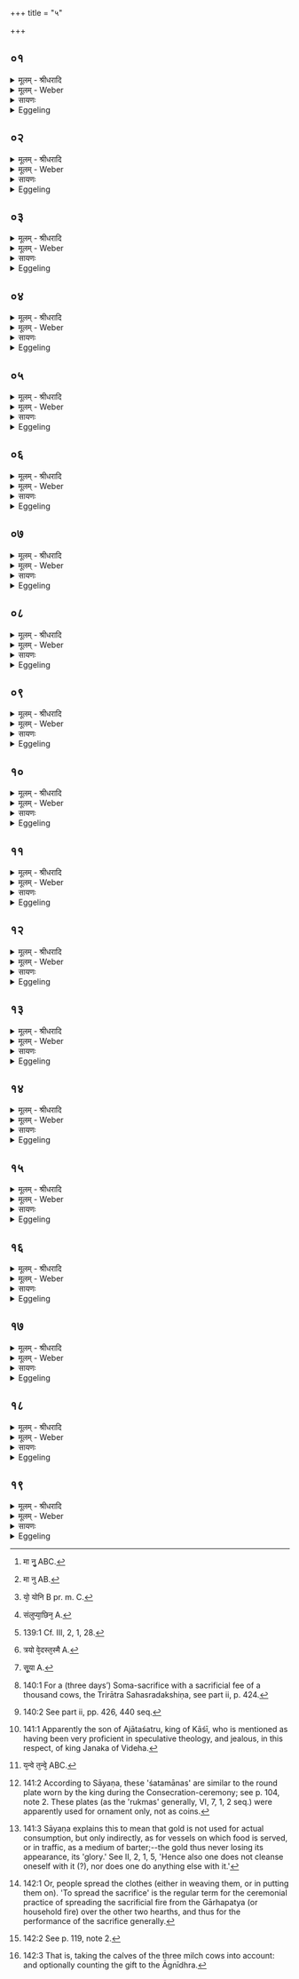 +++
title = "५"

+++


## ०१
<details><summary>मूलम् - श्रीधरादि</summary>

ऐन्द्रावैष्णवं द्वा᳘दशकपालं पुरोडा᳘शं नि᳘र्वपति॥  
तद्य᳘देत᳘या य᳘जते व्वृत्रे᳘ ह वा᳘ ऽइदम᳘ग्रे स᳘र्व्वमास यदृ᳘चो यद्य᳘जूᳫँ᳭षि यत्सा᳘मानि त᳘स्मा ऽइ᳘न्द्रो व्व᳘ज्रं प्रा᳘जिहीर्षत्॥
</details>

<details><summary>मूलम् - Weber</summary>

ऐन्द्रवैष्णवं द्वा᳘दशकपालम् पुरोडा᳘शं नि᳘र्वपति॥  
तद्य᳘देत᳘या य᳘जते वृत्रे᳘ ह वा᳘ इदम᳘ग्रे स᳘र्वनाम यदृ᳘चो यद्य᳘जूंषि यत्सा᳘मानि त᳘स्मा इ᳘न्द्रो व᳘ज्रम् प्रा᳘जिहीर्षत्॥
</details>

<details><summary>सायणः</summary>

…
</details>

<details><summary>Eggeling</summary>

1. He prepares a cake on twelve potsherds for Indra and Vishṇu. Now as to why he makes this offering. Of old, everything here was within Vr̥tra, to wit, the R̥c, the Yajus, and the Sāman. Indra wished to hurl the thunderbolt at him.
</details>

## ०२
<details><summary>मूलम् - श्रीधरादि</summary>

(त्स᳘) स᳘ ह व्वि᳘ष्णुमुवाच॥  
व्वृत्रा᳘य वै व्व᳘ज्रं प्र᳘हरिष्याम्य᳘नु मा तिष्ठस्वे᳘ति तथे᳘ति ह व्वि᳘ष्णुरुवाचा᳘नु त्वा स्थास्ये प्र᳘हरे᳘ति त᳘स्मा ऽइ᳘न्द्रो व्व᳘ज्रमु᳘द्ययाम स ऽउ᳘द्यताद्व᳘ज्राद्वृत्रो᳘ बिभयां᳘चकार॥
</details>

<details><summary>मूलम् - Weber</summary>

स᳘ ह वि᳘ष्णुमुवाच॥  
वृत्रा᳘य वै वज्रम् प्र᳘हरिष्याम्य᳘नु मा तिष्ठस्वे᳘ति तथे᳘ति ह वि᳘ष्णुरुवाचा᳘नु त्वा स्थास्ये प्र᳘हरे᳘ति त᳘स्मा इ᳘न्द्रो व᳘ज्रमु᳘द्ययाम स उ᳘द्यताद्व᳘ज्राद्वृत्रो᳘ बिभयां᳘ चकार॥
</details>

<details><summary>सायणः</summary>

…
</details>

<details><summary>Eggeling</summary>

2. He said to Vishṇu, 'I will hurl the thunderbolt at Vr̥tra, stand thou by me!'--'So be it!' said Vishṇu, 'I will stand by thee: hurl it!' Indra aimed the thunderbolt at him. Vr̥tra was afraid of the raised thunderbolt.
</details>

## ०३
<details><summary>मूलम् - श्रीधरादि</summary>

स᳘ होवाच॥  
(चा᳘) अ᳘स्ति वा᳘ ऽइदं᳘ व्वी᳘र्यं[[!!]] तन्नु᳘ ते प्र᳘यच्छानि मा नु᳘ मे प्र᳘हार्षीरि᳘ति त᳘स्मै य᳘जूᳫँ᳭षि प्रा᳘यच्छत्त᳘स्मै द्विती᳘यमु᳘द्ययाम॥
</details>

<details><summary>मूलम् - Weber</summary>

स᳘ होवाच॥  
अ᳘स्ति वा᳘ इदं᳘ वीर्यं᳘ तन्नु᳘ ते प्र᳘यछानि मा तु᳘ [^wbr_1] मे प्र᳘हार्षीरि᳘ति त᳘स्मै य᳘जूंषि प्रा᳘यछत्त᳘स्मै द्विती᳘यमु᳘द्ययाम॥  

[^wbr_1]: मा नु᳘ ABC.
</details>

<details><summary>सायणः</summary>

…
</details>

<details><summary>Eggeling</summary>

3. He said, 'There is here a (source of) strength: I will give that up to thee; but do not smite me!' and gave up to him the Yajus-formulas. He (Indra) aimed at him a second time.
</details>

## ०४
<details><summary>मूलम् - श्रीधरादि</summary>

स᳘ होवाच॥  
(चा᳘) अ᳘स्ति वा᳘ ऽइदं᳘ व्वी᳘र्यं तन्नु᳘ ते प्र᳘यच्छानि मा नु᳘ मे प्र᳘हार्षीरि᳘ति त᳘स्मा ऽऋ᳘चः प्रा᳘यच्छत्त᳘स्मै तृती᳘यमु᳘द्ययाम॥
</details>

<details><summary>मूलम् - Weber</summary>

स᳘ होवाच॥  
अ᳘स्ति वा᳘ इदं᳘ वीर्यं᳘ तन्नु᳘ ते प्र᳘यछानि मा तु᳘ [^wbr_2] मे प्र᳘हार्षीरि᳘ति त᳘स्मा ऋ᳘चः प्रा᳘यछत्त᳘स्मै तृती᳘यमु᳘द्ययाम॥  

[^wbr_2]: मा नु AB.
</details>

<details><summary>सायणः</summary>

…
</details>

<details><summary>Eggeling</summary>

4. He said, 'There is here a (source of) strength: I will give that up to thee; but do not smite me!' and gave up to him the Rik-verses. He aimed at him a third time.
</details>

## ०५
<details><summary>मूलम् - श्रीधरादि</summary>

स᳘होवाच॥
(चा᳘) अ᳘स्ति वा᳘ ऽइदं᳘ व्वी᳘र्यं तन्नु᳘ ते प्र᳘यच्छानि मा नु᳘ मे प्र᳘हार्षीरि᳘ति त᳘स्मै सा᳘मानि प्रा᳘यच्छत्त᳘स्माद᳘प्येत᳘र्ह्येव᳘मे᳘वेतैर्व्वे᳘दैर्यज्ञं᳘ तन्वते य᳘जुर्भिरेवाग्रे᳘ ऽथ ऽर्ग्भिर᳘थ सा᳘मभिरेव᳘ᳫँ᳘ ह्यस्मा ऽएतत्प्रा᳘यच्छत्॥
</details>

<details><summary>मूलम् - Weber</summary>

अ᳘स्ति वा᳘ इदं᳘ वीर्यं᳘ तन्नु᳘ ते प्र᳘यछानि मा तु᳘ मे प्र᳘हाषीरि᳘ति त᳘स्मै सा᳘मानि प्रा᳘यछत्त᳘स्माद᳘प्येत᳘र्ह्येव᳘मेॗवैर्वे᳘दैर्यज्ञं᳘ तन्वते य᳘जुर्भिरेवाग्रे᳘ ऽथर्ग्भिर᳘थ सा᳘मभिरेव᳘ᳫं᳘ ह्यस्मा एतत्प्रा᳘यछत्॥
</details>

<details><summary>सायणः</summary>

…
</details>

<details><summary>Eggeling</summary>

5. 'There is here a (source of) strength: I will give that up to thee; but do not smite me!' and gave up to him the Sāman-hymns (or tunes). Therefore they spread the sacrifice even to this day in the same way with those (three) Vedas, first with the

 Yajus-formulas, then with the R̥k-verses, and then with the Sāman-hymns; for thus he (Vr̥tra) at that time gave them up to him.
</details>

## ०६
<details><summary>मूलम् - श्रीधरादि</summary>

(त्त᳘) त᳘स्य यो᳘ योनिराशय ऽआ᳘स[[!!]]॥  
त᳘मनुपरामृ᳘श्य संलुप्या᳘च्छिन᳘त्सैषे᳘ष्टिरभवत्तद्य᳘देत᳘स्मिन्नाशये[[!!]] त्रि᳘धातुरिवैषा᳘ व्विद्या᳘ ऽऽशेत त᳘स्मात्त्रैधातवी नाम[[!!]]॥
</details>

<details><summary>मूलम् - Weber</summary>

त᳘स्य यो यो᳘निराशय [^wbr_3] आ᳘स॥  
त᳘मनुपरामृ᳘श्य संलु᳘प्याछिनॗत्सैषे᳘ष्टिरभवत्तद्य᳘देत᳘स्मिन्नाशये [^wbr_4] त्रि᳘धातुरिवैषा᳘ विद्या᳘शेत त᳘स्मात्त्रैधातवी ना᳘म॥  

[^wbr_3]: यो᳘ योनि B pr. m. C. 
[^wbr_4]: संलुप्या᳘छिन᳘ A.
</details>

<details><summary>सायणः</summary>

…
</details>

<details><summary>Eggeling</summary>

6. And that which had been his (Vr̥tra's) seat, his retreat, that he shattered, grasping it and tearing it out [^egg_273]: it became this offering. And because the science (the Veda) that lay in that retreat was, as it were, a threefold (tridhātu) one, therefore this is called the Traidhātavī (ishṭi).

[^egg_273]: 139:1 Cf. III, 2, 1, 28.
</details>

## ०७
<details><summary>मूलम् - श्रीधरादि</summary>

(मा᳘) अ᳘थ य᳘दैन्द्रावैष्णव᳘ᳫँ᳘ हविर्भ᳘वति॥  
(ती᳘) इ᳘न्द्रो हि व्व᳘ज्रमुद᳘यच्छद्वि᳘ष्णुरन्व᳘तिष्ठत॥
</details>

<details><summary>मूलम् - Weber</summary>

अ᳘थ य᳘दैन्द्रावैष्णव᳘ᳫं᳘ हविर्भ᳘वति॥  
इ᳘न्द्रो हि व᳘ज्रमुद᳘यछद्वि᳘ष्णुरन्व᳘तिष्ठत॥
</details>

<details><summary>सायणः</summary>

…
</details>

<details><summary>Eggeling</summary>

7. And as to why the oblation is one for Indra and Vishṇu, it is because Indra raised the thunderbolt, and Vishṇu stood by him.
</details>

## ०८
<details><summary>मूलम् - श्रीधरादि</summary>

(ता᳘) अ᳘थ यद्द्वा᳘दशकपालो भ᳘वति॥  
द्वा᳘दश वै मा᳘साः संवत्सर᳘स्य संव्वत्सर᳘संमितैषे᳘ष्टिस्त᳘स्माद्द्वा᳘दशकपालो भवति॥
</details>

<details><summary>मूलम् - Weber</summary>

अ᳘थ यद्द्वा᳘दशकपालो भ᳘वति॥  
द्वा᳘दश वै मा᳘साः संवत्सरस्य संवत्सर᳘सम्मितैषे᳘ष्टिस्त᳘स्माद्द्वा᳘दशकपालो भवति॥
</details>

<details><summary>सायणः</summary>

…
</details>

<details><summary>Eggeling</summary>

8. And why it is (a cake) on twelve potsherds,--there are twelve months in the year, and the offering is of equal measure with the year: therefore it is one of twelve potsherds.
</details>

## ०९
<details><summary>मूलम् - श्रीधरादि</summary>

त᳘मुभ᳘येषां व्व्रीहियवा᳘णां गृह्णाति॥  
व्व्रीहिम᳘यमेवा᳘ग्रे पि᳘ण्डम᳘धिश्रयति तद्य᳘जुषाᳫँ᳭ रूपम᳘थ यवम᳘यं त᳘दृचा᳘ᳫँ᳘ रूपम᳘थ व्व्रीहिम᳘यं तत्सा᳘म्नाᳫँ᳭ रूपं त᳘देत᳘त्त्रय्यै᳘ व्विद्या᳘यै रूपं᳘ क्रियते᳘ सैषा᳘ राजसूययाजि᳘न ऽउदवसानीये᳘ष्टिर्भवति॥
</details>

<details><summary>मूलम् - Weber</summary>

त᳘मुभ᳘येषां व्रीहियवा᳘णां गृह्णाति॥  
व्रीहिम᳘यमेवा᳘ग्रे पि᳘ण्डम᳘धिश्रयति तद्य᳘जुषां रूपम᳘थ यवम᳘यं त᳘दृचां᳘ रूपम᳘थ व्रीहिम᳘यं तत्सा᳘म्नां रूप त᳘देत᳘त्त्रय्यै᳘ विद्या᳘यै रूपं᳘ क्रियतेॗ सैषा᳘ राजसूययाजि᳘न उदवसानीये᳘ष्टिर्भवति॥
</details>

<details><summary>सायणः</summary>

…
</details>

<details><summary>Eggeling</summary>

9. He prepares it of both rice and barley. He first puts on (the fire) a ball of rice, that being a form (symbol) of the Yajus-formulas; then one of barley, that being a form of the R̥k-verses; then one of rice, that being a form of the Sāman-hymns. Thus this is made to be a form of the triple science: and this same (offering) becomes the Udavasānīyā-ishṭi (completing oblation) for the performer of the Rājasūya.
</details>

## १०
<details><summary>मूलम् - श्रीधरादि</summary>

स᳘र्व्वान्वा᳘ ऽएष᳘ यज्ञक्रतून᳘वरुन्द्धे॥  
स᳘र्व्वा ऽइ᳘ष्टीर᳘पि दर्विहोमान्यो᳘ राजसू᳘येन य᳘जते त᳘स्य यात᳘यामेव यज्ञो᳘ भवति᳘ सो ऽस्मात्प᳘राङिव भवत्येता᳘वान्वै स᳘र्व्वो यज्ञो या᳘वानेष᳘ त्रयो वे᳘दस्त᳘स्यैत᳘द्रूपं᳘ क्रियत ऽएष यो᳘निराशयस्त᳘देते᳘न त्रये᳘ण व्वे᳘देन पु᳘नर्यज्ञमा᳘रभते त᳘था ऽस्या᳘यातयामा यज्ञो भ᳘वति त᳘थो ऽअस्मान्न प᳘राङ् भवति॥
</details>

<details><summary>मूलम् - Weber</summary>

स᳘र्वान्वा᳘ एष᳘ यज्ञक्रतून᳘वरुन्द्धे॥  
स᳘र्वा इ᳘ष्टीर᳘पि दर्विहोमान्यो᳘ राजसू᳘येन य᳘जते त᳘स्य यात᳘यामेव यज्ञो᳘ भवतिॗ सो ऽस्मात्प᳘राङिव भवत्येता᳘वान्वै स᳘र्वो यज्ञो या᳘वानेष᳘ त्रयो वे᳘दस्त᳘स्यैत᳘द्रूपं᳘ [^wbr_5] क्रियत एष यो᳘निराशयस्त᳘देते᳘न त्रये᳘ण वे᳘देन पु᳘नर्यज्ञमा᳘रभते त᳘थास्या᳘यातयामा यज्ञो भ᳘वति त᳘थो अस्मान्न प᳘राङ् भवति॥  

[^wbr_5]: त्रयो वे᳘दस्त᳘स्मै A.
</details>

<details><summary>सायणः</summary>

…
</details>

<details><summary>Eggeling</summary>

10. For, verily, he who performs the Rājasūya gains for himself (the benefit of) all sacrificial rites, all offerings, even the spoonful-oblations; for him the sacrifice becomes as it were exhausted, and he, as it were, turns away from it. Now the whole sacrifice is just as great as that triple Veda; and this (offering) now is made a form of that (Veda, or

sacrifice); this is its womb, its seat: thus he commences once more the sacrifice by means of that triple Veda; and thus his sacrifice is not exhausted, and he does not turn away from it.
</details>

## ११
<details><summary>मूलम् - श्रीधरादि</summary>

स᳘र्व्वान्वा᳘ ऽएष᳘ यज्ञक्रतून᳘वरुन्द्धे॥  
स᳘र्व्वा ऽइ᳘ष्टीर᳘पि दर्विहोमान्यो᳘ राजसू᳘येन य᳘जते देव᳘सृष्टो वा᳘ ऽएषे᳘ष्टिर्य᳘त्त्रैधात᳘व्यन᳘या[[!!]] मे᳘ ऽपीष्ट᳘मसदनया᳘पि सूया ऽइ᳘ति त᳘स्माद्वा᳘ ऽएषा᳘ राजसूययाजि᳘न ऽउदवसानीये᳘ष्टिर्भवति॥
</details>

<details><summary>मूलम् - Weber</summary>

स᳘र्वान्वा᳘ एष᳘ यज्ञक्रतून᳘वरुन्द्धे॥  
स᳘र्वा इ᳘ष्टीर᳘पि दर्विहोमान्यो᳘ राजसू᳘येन य᳘जते देव᳘सृष्टो वा᳘ एषे᳘ष्टिर्य᳘त्त्रैधातव्य᳘न᳘या मे᳘ ऽपीष्ट᳘मसदनया᳘पि सूया [^wbr_6] इ᳘ति त᳘स्माद्वा᳘ एषा᳘ राजसूययाजि᳘न उदवसानीये᳘ष्ठिर्भवति॥  

[^wbr_6]: सू᳘या A.
</details>

<details><summary>सायणः</summary>

…
</details>

<details><summary>Eggeling</summary>

11. And, verily, he who performs the Rājasūya gains for himself all sacrificial rites, all offerings, even the spoonful-oblations; and this offering, the Traidhātavī (ishṭi), is instituted by the gods: 'May this offering also be performed by me, may I be consecrated by this one also!' thus he thinks, and therefore this is the completing offering for him who performs the Rājasūya.
</details>

## १२
<details><summary>मूलम् - श्रीधरादि</summary>

(त्य᳘) अ᳘थो यः᳘ सह᳘स्रं वा भू᳘यो वा दद्यात्[[!!]]॥  
(त्त᳘) त᳘स्य हा᳘प्युदवसानी᳘या स्याद्रिरिचान᳘ ऽइव वा᳘ ऽएष᳘ भवति यः᳘ सह᳘स्रं वा भू᳘यो वा द᳘दात्येतद्वै᳘ सह᳘स्रं व्वाचः प्र᳘जातं य᳘देष᳘ त्रयो व्वे᳘दस्त᳘त्सह᳘स्रेण रिरिचानं पु᳘नरा᳘प्याययति त᳘स्मादु ह तस्या᳘प्युदवसानी᳘या स्यात्॥
</details>

<details><summary>मूलम् - Weber</summary>

अ᳘थो यः᳘ सह᳘स्रं वा भू᳘यो वा दद्या᳘त्॥  
त᳘स्य हा᳘प्युदवसानी᳘या स्याद्रिरिचान᳘ इव वा᳘ एष᳘ भवति यः᳘ सह᳘स्रं वा भू᳘यो वा द᳘दात्येतद्वै᳘ सह᳘स्रं वाचः प्र᳘जातं य᳘देष᳘ त्रयो वे᳘दस्त᳘त्सह᳘स्रेण रिरिचानम् पु᳘नरा᳘प्याययति त᳘स्मादु ह तस्या᳘प्युदवसानी᳘या स्यात्॥
</details>

<details><summary>सायणः</summary>

…
</details>

<details><summary>Eggeling</summary>

12. And also for him who would give (to the priests) a thousand (cows) or more [^egg_274], let this be the completing offering. For he who gives a thousand or more becomes as it were emptied out; and that triple Veda is the thousandfold progeny of Vāc (speech): him who was emptied out he thus fills up again with a thousand; and therefore let it be for him also the completing offering.

[^egg_274]: 140:1 For a (three days’) Soma-sacrifice with a sacrificial fee of a thousand cows, the Trirātra Sahasradakshiṇa, see part ii, p. 424.
</details>

## १३
<details><summary>मूलम् - श्रीधरादि</summary>

(द᳘) अ᳘थो ये᳘ दीर्घसत्रमा᳘सीरन्॥  
(न्त्सं) संव्वत्सरं᳘ वा भू᳘यो वा ते᳘षाᳫँ᳭ हा᳘प्युदवसानी᳘या स्यात्स᳘र्व्वं वै ते᳘षामाप्तं᳘ भवति स᳘र्व्वं जितं ये᳘ दीर्घसत्रमा᳘सते संव्वत्सरं᳘ वा भू᳘यो वा स᳘र्व्वमेषा त᳘स्मादु ह ते᳘षाम᳘प्युदवसानी᳘या स्यात्॥
</details>

<details><summary>मूलम् - Weber</summary>

अ᳘थो ये᳘ दीर्घसत्त्रमा᳘सीरन्॥  
संवत्सरं᳘ वा भू᳘यो वा ते᳘षाᳫं हा᳘प्युदवसानी᳘य स्यात्स᳘र्वं वै ते᳘षामाप्त᳘म् भवति स᳘र्वं जितं ये᳘ दीर्घसत्त्रमासते संवत्सरं᳘ वा भूयो वा स᳘र्वमेषा त᳘स्मादु ह ते᳘षाम᳘प्युदवसानी᳘या स्यात्॥
</details>

<details><summary>सायणः</summary>

…
</details>

<details><summary>Eggeling</summary>

13. And also for those who would sit through (perform) a long sacrificial session [^egg_275], for a year or more, let this be the completing offering. For by those who sit through a long sacrificial session, for a year or more, everything is obtained, everything conquered; but this (offering) is everything: let it therefore be for them also the completing offering.

[^egg_275]: 140:2 See part ii, pp. 426, 440 seq.
</details>

## १४
<details><summary>मूलम् - श्रीधरादि</summary>

(द᳘) अ᳘थो हैनया᳘ ऽप्यभि᳘चरेत्॥  
(दे) एत᳘या वै᳘ भद्रसेन᳘माजातशत्रवमा᳘रुणिरभि᳘चचार क्षिप्रं कि᳘लास्तृणुते᳘ति ह स्माह या᳘ज्ञवल्क्यो᳘ ऽपि ह वा᳘ ऽएनये᳘न्द्रो व्वृत्र᳘स्यास्था᳘नमच्छिनद᳘पि ह वा᳘ ऽएनया ऽऽस्था᳘नं छिनत्ति य᳘ ऽएनया ऽभिच᳘रति त᳘स्मादु हैनया᳘ ऽप्यभि᳘चरेत्॥
</details>

<details><summary>मूलम् - Weber</summary>

अ᳘थो हैनया᳘प्यभि᳘चरेत्॥  
एत᳘या वै᳘ भद्रसेन᳘माजातशत्रवमा᳘रुणिरभि᳘चचार क्षिप्रं कि᳘लास्तृणुते᳘ति ह स्माह या᳘ज्ञवल्क्यो᳘ ऽपि ह वा᳘ एनये᳘न्द्रो वृत्र᳘स्यास्था᳘नमछिनद᳘पि ह वा᳘ एनयास्था᳘नं छिनत्ति य᳘ एनयाभिच᳘रति त᳘स्मादु हैनया᳘प्यभि᳘चरेत्॥
</details>

<details><summary>सायणः</summary>

…
</details>

<details><summary>Eggeling</summary>

14. And indeed one may also practise magic by this (offering); for it was thereby that Āraṇi bewitched

 Bhadrasena Ājātaśatrava [^egg_276]: 'Quick, then, spread (the barhis)!' thus Yājñavalkya used to say. And by this (offering) indeed Indra also shattered Vr̥tra's retreat; and, verily, he who therewith practises magic shatters thereby the retreat (of his enemy): therefore one may also practise magic with this (offering).

[^egg_276]: 141:1 Apparently the son of Ajātaśatru, king of Kāśī, who is mentioned as having been very proficient in speculative theology, and jealous, in this respect, of king Janaka of Videha.
</details>

## १५
<details><summary>मूलम् - श्रीधरादि</summary>

(द᳘) अ᳘थो हैनया᳘पि भिषज्येत्[[!!]]॥  
(द्यं᳘) यं न्वेवै᳘कय ऽर्चा᳘ भिष᳘ज्येदे᳘केन य᳘जुषै᳘केन सा᳘म्ना[[!!]] तं᳘ न्वे᳘वागदं᳘ कुर्यात्कि᳘मु यं᳘ त्रये᳘ण व्वे᳘देन त᳘स्मादु हैनया᳘पि भिषज्येत्॥
</details>

<details><summary>मूलम् - Weber</summary>

अ᳘थो हैनया᳘पि भिषज्येत्᳟᳟॥  
यं न्वेवै᳘कयर्चा᳘ भिष᳘ज्येदे᳘केन य᳘जुषै᳘केन सा᳘म्नाॗ तं न्वेॗवागदं᳘ [^wbr_7] कुर्यात्कि᳘मु यं᳘ त्रये᳘ण वे᳘देन त᳘स्मादु हैनया᳘पि भिषज्येत्॥  

[^wbr_7]: य᳘न्वे त᳘न्वे᳘ ABC.
</details>

<details><summary>सायणः</summary>

…
</details>

<details><summary>Eggeling</summary>

15. And, indeed, one may also heal thereby; for, verily, whomsoever one would heal by a single r̥c, by a single yajus, by a single sāman, him he would indeed render free from disease; how much more so by the triple Veda! Therefore one may also heal by this (offering).
</details>

## १६
<details><summary>मूलम् - श्रीधरादि</summary>

(त्त᳘) त᳘स्यै त्री᳘णि शत᳘मानानि हि᳘रण्यानि द᳘क्षिणा॥  
ता᳘नि ब्रह्म᳘णे ददाति न वै᳘ ब्रह्मा प्र᳘चरति न᳘ स्तुते न᳘ शᳫँ᳭सत्य᳘थ स य᳘शो न वै हि᳘रण्येन किं᳘ चन᳘ कुर्व्वन्त्य᳘थ तद्य᳘शस्त᳘स्मात्त्री᳘णि शत᳘मानानि ब्रह्म᳘णे ददाति॥
</details>

<details><summary>मूलम् - Weber</summary>

त᳘स्यै त्री᳘णि शत᳘मानानि हि᳘रण्यानि द᳘क्षिणा॥  
ता᳘नि ब्रह्म᳘णे ददाति न वै᳘ ब्रह्मा प्र᳘चरति न᳘ स्तुते न᳘ शंसत्य᳘थ स य᳘शो न वै हि᳘रण्येन किं᳘ चन᳘ कुर्वन्त्य᳘थ तद्य᳘शस्त᳘स्मात्त्री᳘णि शत᳘मानानि ब्रह्म᳘णे ददाति॥
</details>

<details><summary>सायणः</summary>

…
</details>

<details><summary>Eggeling</summary>

16. Three gold pieces of a hundred mānas [^egg_277] each are the sacrificial fee for this (offering). He presents them to the Brahman; for the Brahman neither performs (like the Adhvaryu), nor chants (like the Udgātr̥), nor recites (like the Hotr̥), and yet he is an object of respect. And with gold they do nothing [^egg_278], and yet it is an object of respect: therefore he presents to the Brahman three gold pieces of a hundred mānas each.

[^egg_277]: 141:2 According to Sāyaṇa, these 'śatamānas' are similar to the round plate worn by the king during the Consecration-ceremony; see p. 104, note 2. These plates (as the 'rukmas' generally, VI, 7, 1, 2 seq.) were apparently used for ornament only, not as coins.

[^egg_278]: 141:3 Sāyaṇa explains this to mean that gold is not used for actual consumption, but only indirectly, as for vessels on which food is served, or in traffic, as a medium of barter;--the gold thus never losing its appearance, its 'glory.' See II, 2, 1, 5, 'Hence also one does not cleanse oneself with it (?), nor does one do anything else with it.'
</details>

## १७
<details><summary>मूलम् - श्रीधरादि</summary>

तिस्रो᳘ धेनूर्हो᳘त्रे॥  
भूमा वै᳘ तिस्रो᳘ धेन᳘वो भूमा हो᳘ता त᳘स्मात्तिस्रो᳘ धेनूर्हो᳘त्रे॥
</details>

<details><summary>मूलम् - Weber</summary>

तिस्रो᳘ धेनूर्हो᳘त्रे॥  
भूमा वै᳘ तिस्रो᳘ धेन᳘वो भूमा हो᳘ता त᳘स्मात्तिस्रो᳘ धेनूर्हो᳘त्रे॥
</details>

<details><summary>सायणः</summary>

…
</details>

<details><summary>Eggeling</summary>

17. Three milch cows (he gives) to the Hotr̥;--for three milch cows mean abundance, and the Hotr̥ means abundance: therefore (he gives) three milch cows to the Hotr̥.
</details>

## १८
<details><summary>मूलम् - श्रीधरादि</summary>

त्री᳘णि व्वा᳘साᳫँ᳭स्यध्वर्य᳘वे॥  
तनुते वा᳘ ऽअध्वर्यु᳘र्यज्ञं᳘ तन्वते व्वा᳘साᳫँ᳭सि त᳘स्मात्त्री᳘णि व्वा᳘साᳫँ᳭स्यध्वर्य᳘वे गा᳘मग्नी᳘धे॥
</details>

<details><summary>मूलम् - Weber</summary>

त्री᳘णि वा᳘सांस्यध्वर्य᳘वे॥  
तनुते वा᳘ अध्वर्यु᳘र्यज्ञं तन्वते वा᳘सांसि त᳘स्मात्त्री᳘णि वा᳘सांस्यध्वर्य᳘वे गा᳘मग्नी᳘धे॥
</details>

<details><summary>सायणः</summary>

…
</details>

<details><summary>Eggeling</summary>

18. Three garments (he gives) to the Adhvaryu;--for the Adhvaryu 'spreads' the sacrifice, and the garments spread themselves (over the body) [^egg_279]: therefore (he gives) three garments to the Adhvaryu. A bullock (he gives) to the Agnīdh [^egg_280].

[^egg_279]: 142:1 Or, people spread the clothes (either in weaving them, or in putting them on). 'To spread the sacrifice' is the regular term for the ceremonial practice of spreading the sacrificial fire from the Gārhapatya (or household fire) over the other two hearths, and thus for the performance of the sacrifice generally.

[^egg_280]: 142:2 See p. 119, note 2.
</details>

## १९
<details><summary>मूलम् - श्रीधरादि</summary>

ता वा᳘ ऽएताः[[!!]]॥  
(०) द्वा᳘दश वा त्र᳘योदश वा दक्षिणा[[!!]] भवन्ति द्वा᳘दश वा वै त्र᳘योदश वा संव्वत्सर᳘स्य मा᳘साः संव्वत्सर᳘संमितैषे᳘ष्टिस्त᳘स्माद्द्वा᳘दश वा त्र᳘योदश वा द᳘क्षिणा भवन्ति॥
</details>
<details><summary>मूलम् - Weber</summary>

ता वा᳘ एताः᳟॥  
द्वा᳘दश वा त्र᳘योदश वा द᳘क्षिणा भवन्ति द्वा᳘दश वा वै त्र᳘योदश वा संवत्सर᳘स्य मासाः संवत्सर᳘सम्मितैषे᳘ष्टिस्त᳘स्माद्द्वा᳘दश वा त्र᳘योदश वा द᳘क्षिणा भवन्ति॥
</details>

<details><summary>सायणः</summary>

…
</details>
<details><summary>Eggeling</summary>

19. Now there are here either twelve, or thirteen gifts [^egg_281], and there are either twelve or thirteen months in the year;--the offering thus is of equal measure with the year: that is why there are either twelve or thirteen sacrificial gifts.

[^egg_281]: 142:3 That is, taking the calves of the three milch cows into account: and optionally counting the gift to the Āgnīdhra.
</details>

